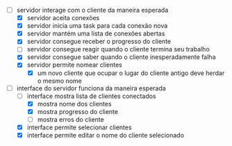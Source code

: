 - [ ] servidor interage com o cliente da maneira esperada
  - [x] servidor aceita conexões
  - [x] servidor inicia uma task para cada conexão nova
  - [x] servidor mantém uma lista de conexões abertas
  - [x] servidor consegue receber o progresso do cliente
  - [ ] servidor consegue reagir quando o cliente termina seu trabalho
  - [x] servidor consegue saber quando o cliente inesperadamente falha
  - [x] servidor permite nomear clientes
    - [x] um novo cliente que ocupar o lugar do cliente antigo deve herdar o mesmo nome
- [ ] interface do servidor funciona da maneira esperada
  - [ ] interface mostra lista de clientes conectados
    - [x] mostra nome dos clientes
    - [x] mostra progresso do cliente
    - [ ] mostra erros do cliente
  - [x] interface permite selecionar clientes
  - [x] interface permite editar o nome do cliente selecionado
